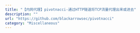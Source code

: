 ```yaml
---
title: "【内网代理】pivotnacci-通过HTTP隧道将TCP流量代理出来或进去"
description: ""
url: "https://github.com/blackarrowsec/pivotnacci"
category: "Miscellaneous"
---
```

